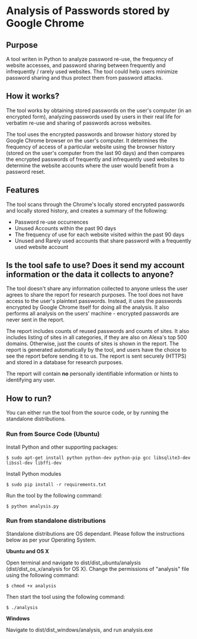 # Analysis of Passwords stored by Google Chrome

## Purpose
A tool writen in Python to analyze password re-use, the frequency of website accesses, and password sharing
 between frequently and infrequently / rarely used websites. The tool could help users minimize password sharing and
 thus protect them from password attacks.

## How it works?
The tool works by obtaining stored passwords on the user's computer (in an encrypted form), analyzing passwords used by
users in their real life for verbatim re-use and sharing of passwords across websites.

The tool uses the encrypted passwords and browser history stored by Google Chrome browser on the user's computer.
It determines the frequency of access of a particular website using the browser history (stored on the user's computer
from the last 90 days) and then compares the encrypted passwords of frequently and infrequently used websites to
determine the website accounts where the user would benefit from a password reset.

## Features
The tool scans through the Chrome's locally stored encrypted passwords and locally stored history, and creates a summary
 of the following:
* Password re-use occurrences
* Unused Accounts within the past 90 days
* The frequency of use for each website visited within the past 90 days
* Unused and Rarely used accounts that share password with a frequently used website account

## Is the tool safe to use? Does it send my account information or the data it collects to anyone?
The tool doesn't share any information collected to anyone unless the user agrees to share the report for research purposes.
The tool does not have access to the user's plaintext passwords. Instead, it uses the passwords encrypted by Google
Chrome itself for doing all the analysis. It also performs all analysis on the users' machine - encrypted passwords are
never sent in the report.

The report includes counts of reused passwords and counts of sites. It also includes listing of sites in all categories,
 if they are also on Alexa's top 500 domains. Otherwise, just the counts of sites is shown in the report. The report is
 generated automatically by the tool, and users have the choice to see the report before sending it to us. The report
 is sent securely (HTTPS) and stored in a database for research purposes.

The report will contain **no** personally identifiable information or hints to identifying any user.

## How to run?
You can either run the tool from the source code, or by running the standalone distributions.

### Run from Source Code (Ubuntu)
Install Python and other supporting packages:

    $ sudo apt-get install python python-dev python-pip gcc libsqlite3-dev libssl-dev libffi-dev

Install Python modules

    $ sudo pip install -r requirements.txt

Run the tool by the following command:

    $ python analysis.py

### Run from standalone distributions
Standalone distributions are OS dependant. Please follow the instructions below as per your Operating System.

**Ubuntu and OS X**

Open terminal and navigate to dist/dist_ubuntu/analysis (dist/dist_os_x/analysis for OS X). Change the permissions of "analysis" file using the following command:

    $ chmod +x analysis

Then start the tool using the following command:

    $ ./analysis

**Windows**

Navigate to dist/dist_windows/analysis, and run analysis.exe
